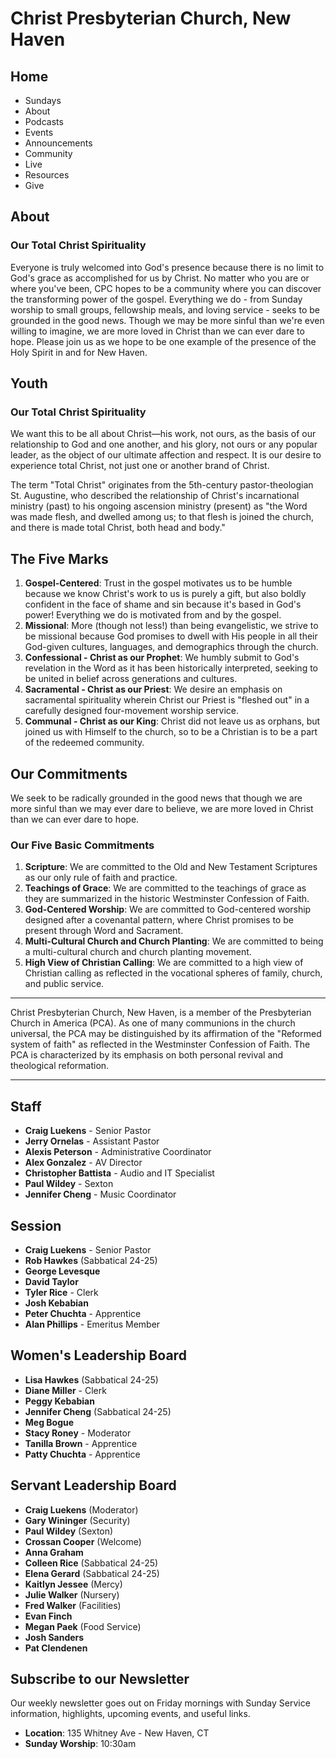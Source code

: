 # Christ Presbyterian Church, New Haven

## Home
- Sundays
- About
- Podcasts
- Events
- Announcements
- Community
- Live
- Resources
- Give

## About
### Our Total Christ Spirituality
Everyone is truly welcomed into God's presence because there is no limit to God's grace as accomplished for us by Christ. No matter who you are or where you've been, CPC hopes to be a community where you can discover the transforming power of the gospel. Everything we do - from Sunday worship to small groups, fellowship meals, and loving service - seeks to be grounded in the good news. Though we may be more sinful than we're even willing to imagine, we are more loved in Christ than we can ever dare to hope. Please join us as we hope to be one example of the presence of the Holy Spirit in and for New Haven.

## Youth
### Our Total Christ Spirituality
We want this to be all about Christ—his work, not ours, as the basis of our relationship to God and one another, and his glory, not ours or any popular leader, as the object of our ultimate affection and respect. It is our desire to experience total Christ, not just one or another brand of Christ.

The term "Total Christ" originates from the 5th-century pastor-theologian St. Augustine, who described the relationship of Christ's incarnational ministry (past) to his ongoing ascension ministry (present) as "the Word was made flesh, and dwelled among us; to that flesh is joined the church, and there is made total Christ, both head and body."

## The Five Marks
1. **Gospel-Centered**: Trust in the gospel motivates us to be humble because we know Christ's work to us is purely a gift, but also boldly confident in the face of shame and sin because it's based in God's power! Everything we do is motivated from and by the gospel.
2. **Missional**: More (though not less!) than being evangelistic, we strive to be missional because God promises to dwell with His people in all their God-given cultures, languages, and demographics through the church.
3. **Confessional - Christ as our Prophet**: We humbly submit to God's revelation in the Word as it has been historically interpreted, seeking to be united in belief across generations and cultures.
4. **Sacramental - Christ as our Priest**: We desire an emphasis on sacramental spirituality wherein Christ our Priest is "fleshed out" in a carefully designed four-movement worship service.
5. **Communal - Christ as our King**: Christ did not leave us as orphans, but joined us with Himself to the church, so to be a Christian is to be a part of the redeemed community.

## Our Commitments
We seek to be radically grounded in the good news that though we are more sinful than we may ever dare to believe, we are more loved in Christ than we can ever dare to hope.

### Our Five Basic Commitments
1. **Scripture**: We are committed to the Old and New Testament Scriptures as our only rule of faith and practice.
2. **Teachings of Grace**: We are committed to the teachings of grace as they are summarized in the historic Westminster Confession of Faith.
3. **God-Centered Worship**: We are committed to God-centered worship designed after a covenantal pattern, where Christ promises to be present through Word and Sacrament.
4. **Multi-Cultural Church and Church Planting**: We are committed to being a multi-cultural church and church planting movement.
5. **High View of Christian Calling**: We are committed to a high view of Christian calling as reflected in the vocational spheres of family, church, and public service.

---

Christ Presbyterian Church, New Haven, is a member of the Presbyterian Church in America (PCA). As one of many communions in the church universal, the PCA may be distinguished by its affirmation of the "Reformed system of faith" as reflected in the Westminster Confession of Faith. The PCA is characterized by its emphasis on both personal revival and theological reformation.

---

## Staff
- **Craig Luekens** - Senior Pastor
- **Jerry Ornelas** - Assistant Pastor
- **Alexis Peterson** - Administrative Coordinator
- **Alex Gonzalez** - AV Director
- **Christopher Battista** - Audio and IT Specialist
- **Paul Wildey** - Sexton
- **Jennifer Cheng** - Music Coordinator

## Session
- **Craig Luekens** - Senior Pastor
- **Rob Hawkes** (Sabbatical 24-25)
- **George Levesque**
- **David Taylor**
- **Tyler Rice** - Clerk
- **Josh Kebabian**
- **Peter Chuchta** - Apprentice
- **Alan Phillips** - Emeritus Member

## Women's Leadership Board
- **Lisa Hawkes** (Sabbatical 24-25)
- **Diane Miller** - Clerk
- **Peggy Kebabian**
- **Jennifer Cheng** (Sabbatical 24-25)
- **Meg Bogue**
- **Stacy Roney** - Moderator
- **Tanilla Brown** - Apprentice
- **Patty Chuchta** - Apprentice

## Servant Leadership Board
- **Craig Luekens** (Moderator)
- **Gary Wininger** (Security)
- **Paul Wildey** (Sexton)
- **Crossan Cooper** (Welcome)
- **Anna Graham**
- **Colleen Rice** (Sabbatical 24-25)
- **Elena Gerard** (Sabbatical 24-25)
- **Kaitlyn Jessee** (Mercy)
- **Julie Walker** (Nursery)
- **Fred Walker** (Facilities)
- **Evan Finch**
- **Megan Paek** (Food Service)
- **Josh Sanders**
- **Pat Clendenen**

## Subscribe to our Newsletter
Our weekly newsletter goes out on Friday mornings with Sunday Service information, highlights, upcoming events, and useful links.

- **Location**: 135 Whitney Ave - New Haven, CT
- **Sunday Worship**: 10:30am
